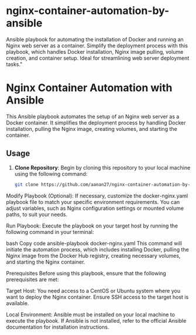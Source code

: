# nginx-container-automation-by-ansible
Ansible playbook for automating the installation of Docker and running an Nginx web server as a container. Simplify the deployment process with this playbook, which handles Docker installation, Nginx image pulling, volume creation, and container setup. Ideal for streamlining web server deployment tasks."
# Nginx Container Automation with Ansible

This Ansible playbook automates the setup of an Nginx web server as a Docker container. It simplifies the deployment process by handling Docker installation, pulling the Nginx image, creating volumes, and starting the container.

## Usage

1. **Clone Repository**: Begin by cloning this repository to your local machine using the following command:
   ```bash
   git clone https://github.com/aanan27/nginx-container-automation-by-ansible.git

Modify Playbook (Optional): If necessary, customize the docker-nginx.yaml playbook file to match your specific environment requirements. You can adjust variables, such as Nginx configuration settings or mounted volume paths, to suit your needs.

Run Playbook: Execute the playbook on your target host by running the following command in your terminal:

bash
Copy code
ansible-playbook docker-nginx.yaml
This command will initiate the automation process, which includes installing Docker, pulling the Nginx image from the Docker Hub registry, creating necessary volumes, and starting the Nginx container.

Prerequisites
Before using this playbook, ensure that the following prerequisites are met:

Target Host: You need access to a CentOS or Ubuntu system where you want to deploy the Nginx container. Ensure SSH access to the target host is available.

Local Environment: Ansible must be installed on your local machine to execute the playbook. If Ansible is not installed, refer to the official Ansible documentation for installation instructions.


